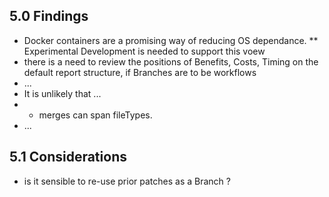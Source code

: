 ## 5.0 Findings
* Docker containers are a promising way of reducing OS dependance.
** Experimental Development is needed to support this voew
* there is a need to review the positions of Benefits, Costs, Timing on the default report structure, if Branches are to be workflows
* ...
* It is unlikely that ...
* * merges can span fileTypes.
* ...

## 5.1 Considerations
* is it sensible to re-use prior patches as a Branch ?
